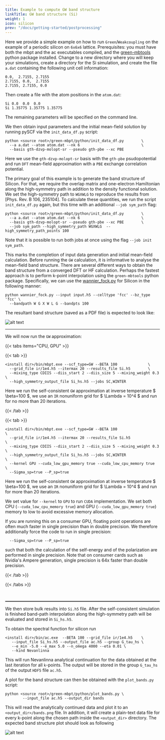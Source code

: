 ```yaml
---
title: Example to compute GW band structure
linkTitle: GW band structure (Si)
weight: 1
icon: silicon
prev: "/docs/getting-started/postprocessing"
---
```



Here we provide a simple example on how to run `Green`/`Weakcoupling` on the example of a periodic silicon on `6x6x6` lattice. Prerequisites: you must have both the mbpt and the ac executables compiled, 
and the [green-mbtools](https://pypi.org/project/green-mbtools) python package installed.
Change to a new directory where you will keep your simulations, create a directory for the Si simulation, and create the file `a.dat` containing the following unit cell information:
```
0.0,  2.7155, 2.7155
2.7155, 0.0,  2.7155
2.7155, 2.7155, 0.0
```

Then create a file with the atom positions in the `atom.dat`:
```
Si 0.0  0.0  0.0
Si 1.35775 1.35775 1.35775
```
The remaining parameters will be specified on the command line.

We then obtain input parameters and the initial mean-field solution by running pySCF via the `init_data_df.py` script:
```
python <source root>/green-mbpt/python/init_data_df.py        \
  --a a.dat --atom atom.dat --nk 6                            \
  --basis gth-dzvp-molopt-sr --pseudo gth-pbe --xc PBE
```
Here we use the `gth-dzvp-molopt-sr` basis with the `gth-pbe` psudopotential and run `DFT` mean-field approximation  with a `PBE` exchange correlation potential.

The primary goal of this example is to generate the band structure of Silicon. For that, we require the overlap matrix and one-electron Hamiltonian along the high-symmetry path in addition to the density functional solution.
We set the high-symmetry path to `WGXWLG` to reproduce the results from [Phys. Rev. B 106, 235104].
To calculate these quantities, we run the script `init_data_df.py` again, but this time with an additional `--job sym_path` flag:
```
python <source root>/green-mbpt/python/init_data_df.py        \
  --a a.dat --atom atom.dat --nk 6                            \
  --basis gth-dzvp-molopt-sr --pseudo gth-pbe --xc PBE        \
  --job sym_path --high_symmetry_path WGXWLG  --high_symmetry_path_points 100
```
Note that it is possible to run both jobs at once using the flag `--job init sym_path`.

This marks the completion of input data generation and initial mean-field calculation. Before running the `GW` calculation, it is informative to analyse the mean-field band structure. There are several different ways to obtain the band structure from a converged DFT or HF calculation. Perhaps the fastest approach is to perform k-point interpolation using the `green-mbtools` python package.
Specifically, we can use the [wannier_fock.py](https://github.com/Green-Phys/green-mbtools/blob/master/examples/useful_scripts/wannier_fock.py) for Silicon in the following manner:
```
python wannier_fock.py --input input.h5 --celltype 'fcc' --bz_type 'fcc' \
  --bandpath W G X W L G --bandpts 100
```
The resultant band structure (saved as a PDF file) is expected to look like:

![alt text](/tutorials/silicon_pbe_bands.png)

---

We will now run the `GW` approximation:

{{< tabs items="CPU, GPU" >}}

{{< tab >}}

```
<install dir>/bin/mbpt.exe --scf_type=GW --BETA 100              \
  --grid_file ir/1e4.h5 --itermax 20 --results_file Si.h5        \
  --mixing_type CDIIS --diis_start 2 --diis_size 5 --mixing_weight 0.3 \
  --high_symmetry_output_file Si_hs.h5 --jobs SC,WINTER
```

Here we run the self-consistent `GW` approximation at inverse temperature $ \beta=100 $, we use an `IR` nonuniform grid for $ \Lambda = 10^4 $ and run for no more than 20 iterations.

{{< /tab >}}

{{< tab >}}

```
<install dir>/bin/mbpt.exe --scf_type=GW --BETA 100                    \
  --grid_file ir/1e4.h5 --itermax 20 --results_file Si.h5              \
  --mixing_type CDIIS --diis_start 2 --diis_size 5 --mixing_weight 0.3 \
  --high_symmetry_output_file Si_hs.h5 --jobs SC,WINTER                \
  --kernel GPU --cuda_low_gpu_memory true --cuda_low_cpu_memory true   \
  --Sigma_sp=true --P_sp=true
```

Here we run the self-consistent `GW` approximation at inverse temperature $ \beta=100 $, we use an `IR` nonuniform grid for $ \Lambda = 10^4 $ and run for more than 20 iterations.

We set value for `--kernel` to `GPU` to run `CUDA` implementation. We set both CPU (`--cuda_low_cpu_memory true`) and GPU (`--cuda_low_gpu_memory true`) memory to low to avoid excessive memory allocation.

If you are running this on a consumer GPU, floating point operations are often much faster in single
precision than in double precision. We therefore additionally force the code to run in single precision: 
```
  --Sigma_sp=true --P_sp=true
```
such that both the calculation of the self-energy and of the polarization are performed in single precision. Note that on consumer cards such as Nvidia's Ampere generation, single precision 
is 64x faster than double precision.

{{< /tab >}}

{{< /tabs >}}

<br>
<hr style="border:.5px solid gray">

We then store bulk results into `Si.h5` file. After the self-consistent simulation is finished band-path interpolation  along the high-symmetry path 
will be evaluated and stored in `Si_hs.h5`. 

To obtain the spectral function for silicon run
```
<install dir>/bin/ac.exe  --BETA 100 --grid_file ir/1e4.h5    \
   --input_file Si_hs.h5 --output_file ac.h5 --group G_tau_hs \
   --e_min -5.0 --e_max 5.0 --n_omega 4000 --eta 0.01 \
   --kind Nevanlinna
```
This will run Nevanlinna analytical continuation for the data obtained at the last iteration for all `k`-points. The output will be stored in the group
`G_tau_hs` of the output `HDF5` file `ac.h5`.

A plot for the band structure can then be obtained with the `plot_bands.py` script:
```
python <source root>/green-mbpt/python/plot_bands.py \
        --input_file ac.h5 --output_dir bands
```
This will read the analytically continued data and plot it to an `<output_dir>/bands.png` file. In addition, it will create a plain-text data file for every k-point along the chosen path inside the `<output_dir>` directory.
The expected band structure plot should look as following

![alt text](/tutorials/bands.png)

